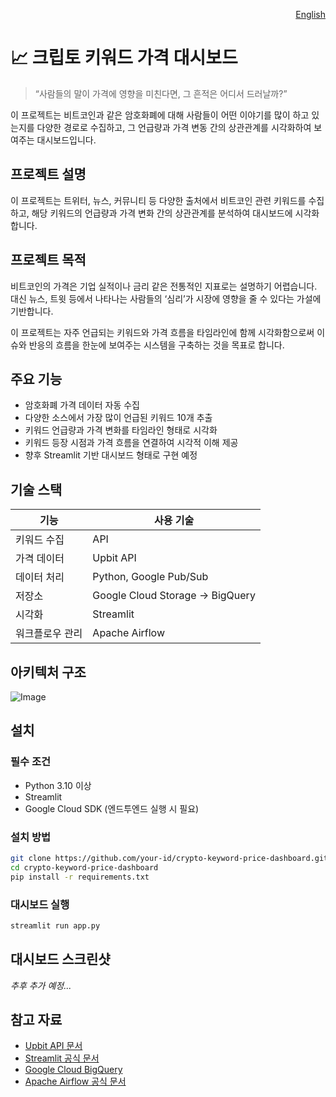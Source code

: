 <p align="right">
  <a href="./README.md">English</a>
</p>

# 📈 크립토 키워드 가격 대시보드

> “사람들의 말이 가격에 영향을 미친다면, 그 흔적은 어디서 드러날까?”

이 프로젝트는 비트코인과 같은 암호화폐에 대해 사람들이 어떤 이야기를 많이 하고 있는지를 다양한 경로로 수집하고, 그 언급량과 가격 변동 간의 상관관계를 시각화하여 보여주는 대시보드입니다.

## 프로젝트 설명

이 프로젝트는 트위터, 뉴스, 커뮤니티 등 다양한 출처에서 비트코인 관련 키워드를 수집하고, 해당 키워드의 언급량과 가격 변화 간의 상관관계를 분석하여 대시보드에 시각화합니다.

## 프로젝트 목적

비트코인의 가격은 기업 실적이나 금리 같은 전통적인 지표로는 설명하기 어렵습니다. 대신 뉴스, 트윗 등에서 나타나는 사람들의 ‘심리’가 시장에 영향을 줄 수 있다는 가설에 기반합니다.

이 프로젝트는 자주 언급되는 키워드와 가격 흐름을 타임라인에 함께 시각화함으로써 이슈와 반응의 흐름을 한눈에 보여주는 시스템을 구축하는 것을 목표로 합니다.

## 주요 기능

- 암호화폐 가격 데이터 자동 수집
- 다양한 소스에서 가장 많이 언급된 키워드 10개 추출
- 키워드 언급량과 가격 변화를 타임라인 형태로 시각화
- 키워드 등장 시점과 가격 흐름을 연결하여 시각적 이해 제공
- 향후 Streamlit 기반 대시보드 형태로 구현 예정

## 기술 스택

| 기능            | 사용 기술                               |
|-----------------|------------------------------------------|
| 키워드 수집     | API                                      |
| 가격 데이터      | Upbit API                                |
| 데이터 처리      | Python, Google Pub/Sub                   |
| 저장소           | Google Cloud Storage → BigQuery         |
| 시각화           | Streamlit                                |
| 워크플로우 관리  | Apache Airflow                           |

## 아키텍처 구조

![Image](https://github.com/user-attachments/assets/f96b069d-0f1a-4efc-8d37-7b9180fdfda3)

## 설치

### 필수 조건

- Python 3.10 이상
- Streamlit
- Google Cloud SDK (엔드투엔드 실행 시 필요)

### 설치 방법

```bash
git clone https://github.com/your-id/crypto-keyword-price-dashboard.git
cd crypto-keyword-price-dashboard
pip install -r requirements.txt
```

### 대시보드 실행

```bash
streamlit run app.py
```

## 대시보드 스크린샷

*추후 추가 예정...*

## 참고 자료

- [Upbit API 문서](https://docs.upbit.com/)
- [Streamlit 공식 문서](https://docs.streamlit.io/)
- [Google Cloud BigQuery](https://cloud.google.com/bigquery)
- [Apache Airflow 공식 문서](https://airflow.apache.org/docs/)
